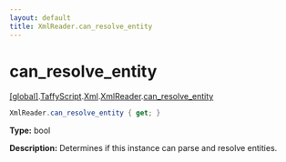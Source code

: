 ```yaml
---
layout: default
title: XmlReader.can_resolve_entity
---
```


# can_resolve_entity

[\[global\]]({{site.baseurl}}/docs/).[TaffyScript]({{site.baseurl}}/docs/TaffyScript/).[Xml]({{site.baseurl}}/docs/TaffyScript/Xml/).[XmlReader]({{site.baseurl}}/docs/TaffyScript/Xml/XmlReader/).[can_resolve_entity]({{site.baseurl}}/docs/TaffyScript/Xml/XmlReader/can_resolve_entity/)

```cs
XmlReader.can_resolve_entity { get; }
```

**Type:** bool

**Description:** Determines if this instance can parse and resolve entities.
